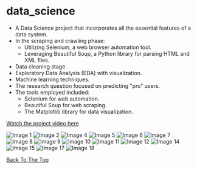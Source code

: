 # data_science

- A Data Science project that incorporates all the essential features of a data system.
- In the scraping and crawling phase:
  - Utilizing Selenium, a web browser automation tool.
  - Leveraging Beautiful Soup, a Python library for parsing HTML and XML files.
- Data cleaning stage.
- Exploratory Data Analysis (EDA) with visualization.
- Machine learning techniques.
- The research question focused on predicting "pro" users.
- The tools employed included:
  - Selenium for web automation.
  - Beautiful Soup for web scraping.
  - The Matplotlib library for data visualization.

[Watch the project video here](https://youtu.be/ESl7KLUdhhM)

![Image 1](images/1.jpg)
![Image 2](images/2.jpg)
![Image 4](images/4.jpg)
![Image 5](images/5.jpg)
![Image 6](images/6.jpg)
![Image 7](images/7.jpg)
![Image 8](images/8.jpg)
![Image 9](images/9.jpg)
![Image 10](images/10.jpg)
![Image 11](images/11.jpg)
![Image 12](images/12.jpg)
![Image 14](images/14.jpg)
![Image 15](images/15.jpg)
![Image 17](images/17.jpg)
![Image 18](images/18.jpg)

[Back To The Top](#top)
